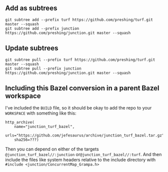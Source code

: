 ## Add as subtrees
```
git subtree add --prefix turf https://github.com/preshing/turf.git master --squash
git subtree add --prefix junction https://github.com/preshing/junction.git master --squash
```

## Update subtrees
```
git subtree pull --prefix turf https://github.com/preshing/turf.git master --squash
git subtree pull --prefix junction https://github.com/preshing/junction.git master --squash
```

## Including this Bazel conversion in a parent Bazel workspace 

I've included the `BUILD` file, so it should be okay to add the repo to your `WORKSPACE` with something like this:
```
http_archive(
    name="junction_turf_bazel",
    urls="https://github.com/jefesaurus/archive/junction_turf_bazel.tar.gz",
    sha256=???)
```

Then you can depend on either of the targets `@junction_turf_bazel//:junction` or`@junction_turf_bazel//:turf`. And then include the files like system headers relative to the include directory with `#include <junction/ConcurrentMap_Grampa.h>`
